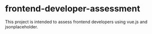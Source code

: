 # frontend-developer-assessment
This project is intended to assess frontend developers using vue.js and jsonplaceholder.
